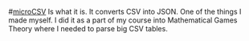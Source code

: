 #[microCSV](https://nottgy.github.io/einstain/microCSV)
Is what it is. It converts CSV into JSON. One of the things I made myself.
I did it as a part of my course into Mathematical Games Theory where I needed to parse big CSV tables.
